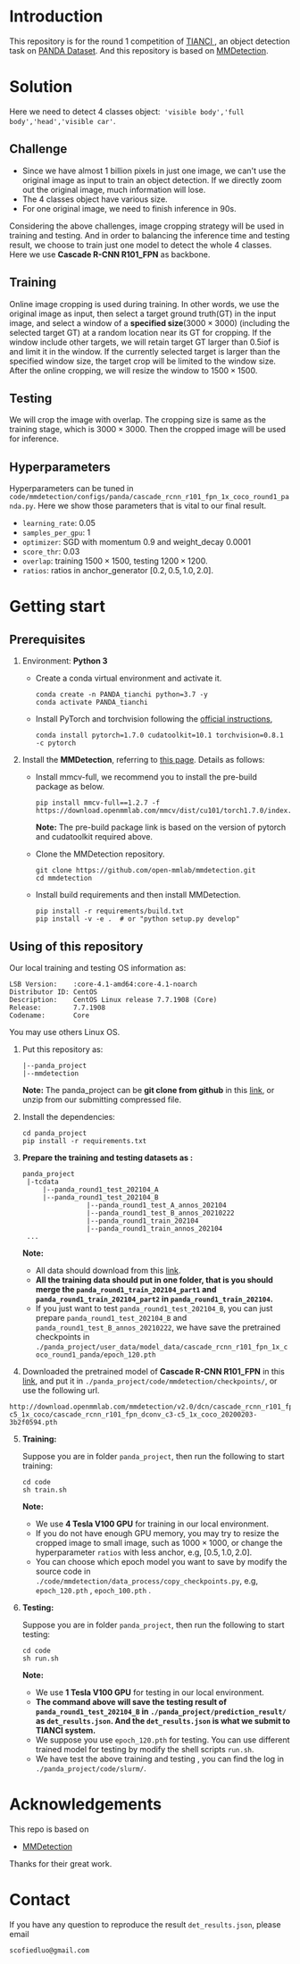 # Introduction

This repository is for the round 1 competition of [TIANCI ](https://tianchi.aliyun.com/competition/entrance/531855/introduction?spm=5176.12281949.1003.5.6d8e2448XfQEXk), an object detection task on [PANDA Dataset](http://www.panda-dataset.com/). And this repository  is based on [MMDetection](https://github.com/open-mmlab/mmdetection).

# Solution

Here we need to detect 4 classes object:` 'visible body','full body','head','visible car'`. 

## Challenge

* Since we have almost 1 billion pixels in just one image, we can't use the original image as input to train an object detection. If we directly zoom out the original image, much information will lose.  
* The 4 classes object have various size.
* For one original image, we need to finish inference in 90s.

Considering the above challenges, image cropping strategy will be used in training and testing. And in order to balancing the inference time and testing result, we choose to train just one model to detect the whole 4 classes. Here we use **Cascade R-CNN R101_FPN** as backbone.

## Training

Online image cropping is used during training. In other words, we use the original image as input, then select a target ground truth(GT) in the input image, and select a window of a **specified size**($3000\times3000$) (including the selected target GT) at a random location near its GT for cropping.  If the window include other targets, we will retain target GT larger than 0.5iof is and limit it in the window. If the currently selected target is larger than the specified window size, the target crop will be limited to the window size. After the online cropping, we will resize the window to $1500\times1500$.

## Testing

We will crop the image with overlap. The cropping size is same as the training stage, which is $3000\times3000$. Then the cropped image will be used for inference.

## Hyperparameters

Hyperparameters can be tuned in `code/mmdetection/configs/panda/cascade_rcnn_r101_fpn_1x_coco_round1_panda.py`. Here we show those parameters that is vital to our final result.

* `learning_rate`: 0.05
* `samples_per_gpu`: 1
* `optimizer`:  SGD with momentum 0.9 and weight_decay 0.0001
* `score_thr`: 0.03
* `overlap`: training $1500 \times 1500$, testing $1200 \times 1200$.
* `ratios`: ratios in anchor_generator $[0.2, 0.5, 1.0, 2.0]$.

# Getting start

## Prerequisites

1. Environment: **Python 3**

   * Create a conda virtual environment and activate it.

     ```
     conda create -n PANDA_tianchi python=3.7 -y
     conda activate PANDA_tianchi
     ```

   * Install PyTorch and torchvision following the [official instructions](https://pytorch.org/),

     ```
     conda install pytorch=1.7.0 cudatoolkit=10.1 torchvision=0.8.1 -c pytorch
     ```

2. Install the **MMDetection**, referring to [this page](https://github.com/open-mmlab/mmdetection). Details as follows:

   * Install mmcv-full, we recommend you to install the pre-build package as below.

     ```
     pip install mmcv-full==1.2.7 -f https://download.openmmlab.com/mmcv/dist/cu101/torch1.7.0/index.html
     ```

     **Note:**  The pre-build package link is based on the version of pytorch and cudatoolkit required above.

   * Clone the MMDetection repository.

     ```
     git clone https://github.com/open-mmlab/mmdetection.git
     cd mmdetection
     ```

   * Install build requirements and then install MMDetection.

     ```
     pip install -r requirements/build.txt
     pip install -v -e .  # or "python setup.py develop"
     ```

## Using of this repository

Our local training and testing OS  information as:

```
LSB Version:    :core-4.1-amd64:core-4.1-noarch
Distributor ID: CentOS
Description:    CentOS Linux release 7.7.1908 (Core)
Release:        7.7.1908
Codename:       Core
```

You may use others Linux OS.

1. Put this repository as:

   ```
   |--panda_project
   |--mmdetection
   ```

   **Note:** The panda_project can be **git clone from github** in this [link](https://github.com/scofiedluo/panda_competetion.git), or unzip from our submitting compressed file.

2. Install the dependencies:

   ```
   cd panda_project
   pip install -r requirements.txt
   ```

3. **Prepare the training and testing datasets as :**

   ```
   panda_project
   	|-tcdata
   		|--panda_round1_test_202104_A   
   		|--panda_round1_test_202104_B 
                   |--panda_round1_test_A_annos_202104
                   |--panda_round1_test_B_annos_20210222
                   |--panda_round1_train_202104
                   |--panda_round1_train_annos_202104
   	...
   ```

   **Note:** 

   * All data should download from this [link](https://tianchi.aliyun.com/competition/entrance/531855/information).
   * **All the training data should put in one folder, that is you should merge the `panda_round1_train_202104_part1` and `panda_round1_train_202104_part2` in `panda_round1_train_202104`.**
   * If you just want to test `panda_round1_test_202104_B`, you can just prepare `panda_round1_test_202104_B` and `panda_round1_test_B_annos_20210222`, we have save the pretrained checkpoints in `./panda_project/user_data/model_data/cascade_rcnn_r101_fpn_1x_coco_round1_panda/epoch_120.pth`

4. Downloaded the pretrained model of **Cascade R-CNN R101_FPN** in this [link](http://download.openmmlab.com/mmdetection/v2.0/dcn/cascade_rcnn_r101_fpn_dconv_c3-c5_1x_coco/cascade_rcnn_r101_fpn_dconv_c3-c5_1x_coco_20200203-3b2f0594.pth), and put it in `./panda_project/code/mmdetection/checkpoints/`, or use the following url.

```
http://download.openmmlab.com/mmdetection/v2.0/dcn/cascade_rcnn_r101_fpn_dconv_c3-c5_1x_coco/cascade_rcnn_r101_fpn_dconv_c3-c5_1x_coco_20200203-3b2f0594.pth
```
   
5. **Training:**

   Suppose you are in folder `panda_project`,  then run the following to start training:

   ```
   cd code
   sh train.sh
   ```

   **Note:** 

   * We use **4 Tesla V100 GPU** for training in our local environment.
   * If you do not have enough GPU memory, you may try to resize the cropped image to small image, such as $1000\times1000$, or change the hyperparameter `ratios` with less anchor, e.g,  $[0.5, 1.0, 2.0]$.
   * You can choose which epoch model you want to save by modify the source code in `./code/mmdetection/data_process/copy_checkpoints.py`, e.g, `epoch_120.pth` , `epoch_100.pth` .

6. **Testing:**

   Suppose you are in folder `panda_project`,  then run the following to start testing:

   ```
   cd code
   sh run.sh
   ```

   **Note:** 

   * We use **1 Tesla V100 GPU** for testing in our local environment.
   * **The command above will save the testing result of  `panda_round1_test_202104_B` in `./panda_project/prediction_result/` as `det_results.json`. And the `det_results.json` is what we submit to TIANCI system.**
   * We suppose you use `epoch_120.pth` for testing. You can use different trained model for testing by modify the shell scripts `run.sh`.
   * We have test the above training and testing , you can find the log in `./panda_project/code/slurm/`.

# Acknowledgements

This repo is based on 

* [MMDetection](https://github.com/open-mmlab/mmdetection)

Thanks for their great work.

# Contact

If you have any question to reproduce the result `det_results.json`, please email 

```
scofiedluo@gmail.com
```
